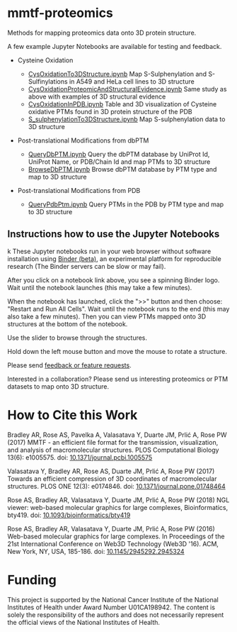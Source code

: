 # mmtf-proteomics
Methods for mapping proteomics data onto 3D protein structure.

A few example Jupyter Notebooks are available for testing and feedback.

* Cysteine Oxidation
    * [CysOxidationTo3DStructure.ipynb](https://mybinder.org/v2/gh/sbl-sdsc/mmtf-proteomics/master?filepath=mmtf_proteomics%2Fanalysis%2FCysOxidationTo3DStructure.ipynb) Map S-Sulphenylation and S-Sulfinylations in A549 and HeLa cell lines to 3D structure
    * [CysOxidationProteomicAndStructuralEvidence.ipynb](https://mybinder.org/v2/gh/sbl-sdsc/mmtf-proteomics/master?filepath=mmtf_proteomics%2Fanalysis%2FCysOxidationProteomicAndStructuralEvidence.ipynb) Same study as above with examples of 3D structural evidence
    * [CysOxidationInPDB.ipynb](https://mybinder.org/v2/gh/sbl-sdsc/mmtf-proteomics/master?filepath=mmtf_proteomics%2Fanalysis%2FCysOxidationInPDB.ipynb) Table and 3D visualization of Cysteine oxidative PTMs found in 3D protein structure of the PDB
    * [S_sulphenylationTo3DStructure.ipynb](https://mybinder.org/v2/gh/sbl-sdsc/mmtf-proteomics/master?filepath=mmtf_proteomics%2Fanalysis%2FS_sulphenylationTo3DStructure.ipynb) Map S-sulphenylation data to 3D structure

* Post-translational Modifications from dbPTM
    * [QueryDbPTM.ipynb](https://mybinder.org/v2/gh/sbl-sdsc/mmtf-proteomics/master?filepath=mmtf_proteomics%2Fanalysis%2FQueryDbPTM.ipynb) Query the dbPTM database by UniProt Id, UniProt Name, or PDB/Chain Id  and map PTMs to 3D structure
    * [BrowseDbPTM.ipynb](https://mybinder.org/v2/gh/sbl-sdsc/mmtf-proteomics/master?filepath=mmtf_proteomics%2Fanalysis%2FBrowseDbPtm.ipynb) Browse dbPTM database by PTM type and map to 3D structure

* Post-translational Modifications from PDB
    * [QueryPdbPtm.ipynb](https://mybinder.org/v2/gh/sbl-sdsc/mmtf-proteomics/master?filepath=mmtf_proteomics%2Fanalysis%2FQueryPdbPTM.ipynb) Query PTMs in the PDB by PTM type and map to 3D structure
## Instructions how to use the Jupyter Notebooks
k
These Jupyter notebooks run in your web browser without software installation using [Binder (beta)](https://mybinder.org/), an experimental platform for reproducible research (The Binder servers can be slow or may fail).

After you click on a notebook link above, you see a spinning Binder logo. Wait until the notebook launches (this may take a few minutes).

When the notebook has launched, click the ">>" button and then choose: "Restart and Run All Cells". Wait until the notebook runs to the end (this may also take a few minutes). Then you can view PTMs mapped onto 3D structures at the bottom of the notebook.

Use the slider to browse through the structures.

Hold down the left mouse button and move the mouse to rotate a structure.

Please send [feedback or feature requests](https://github.com/sbl-sdsc/mmtf-proteomics/issues).

Interested in a collaboration? Please send us interesting proteomics or PTM datasets to map onto 3D structure.

# How to Cite this Work

Bradley AR, Rose AS, Pavelka A, Valasatava Y, Duarte JM, Prlić A, Rose PW (2017) MMTF - an efficient file format for the transmission, visualization, and analysis of macromolecular structures. PLOS Computational Biology 13(6): e1005575. doi: [10.1371/journal.pcbi.1005575](https://doi.org/10.1371/journal.pcbi.1005575)

Valasatava Y, Bradley AR, Rose AS, Duarte JM, Prlić A, Rose PW (2017) Towards an efficient compression of 3D coordinates of macromolecular structures. PLOS ONE 12(3): e0174846. doi: [10.1371/journal.pone.01748464](https://doi.org/10.1371/journal.pone.0174846)

Rose AS, Bradley AR, Valasatava Y, Duarte JM, Prlić A, Rose PW (2018) NGL viewer: web-based molecular graphics for large complexes, Bioinformatics, bty419. doi: [10.1093/bioinformatics/bty419](https://doi.org/10.1093/bioinformatics/bty419)

Rose AS, Bradley AR, Valasatava Y, Duarte JM, Prlić A, Rose PW (2016) Web-based molecular graphics for large complexes. In Proceedings of the 21st International Conference on Web3D Technology (Web3D '16). ACM, New York, NY, USA, 185-186. doi: [10.1145/2945292.2945324](https://doi.org/10.1145/2945292.2945324)

# Funding
This project is supported by the National Cancer Institute of the National Institutes of Health under Award Number U01CA198942. The content is solely the responsibility of the authors and does not necessarily represent the official views of the National Institutes of Health.
